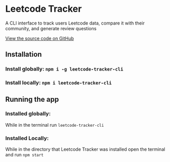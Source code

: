# Leetcode Tracker

A CLI interface to track users Leetcode data, compare it with their community, and generate review questions

[View the source code on GitHub](https://github.com/TimEngleSF/leetcode-tracker)

## Installation

### Install globally: `npm i -g leetcode-tracker-cli`

### Install locally: `npm i leetcode-tracker-cli`

## Running the app

### Installed globally:

While in the terminal run `leetcode-tracker-cli`

### Installed Locally:

While in the directory that Leetcode Tracker was installed open the terminal and run `npm start`
